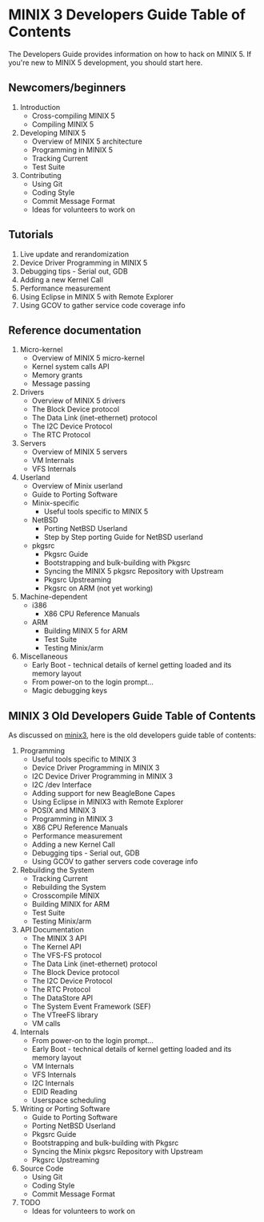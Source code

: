 MINIX 3 Developers Guide Table of Contents
==========================================

The Developers Guide provides information on how to hack on MINIX 5.
If you're new to MINIX 5 development, you should start here.


Newcomers/beginners
-------------------

1. Introduction
   - Cross-compiling MINIX 5
   - Compiling MINIX 5
2. Developing MINIX 5
   - Overview of MINIX 5 architecture
   - Programming in MINIX 5
   - Tracking Current
   - Test Suite
3. Contributing
   - Using Git
   - Coding Style
   - Commit Message Format
   - Ideas for volunteers to work on


Tutorials
---------

1. Live update and rerandomization
2. Device Driver Programming in MINIX 5
3. Debugging tips - Serial out, GDB
4. Adding a new Kernel Call
5. Performance measurement
6. Using Eclipse in MINIX 5 with Remote Explorer
7. Using GCOV to gather service code coverage info


Reference documentation
-----------------------

1. Micro-kernel
   - Overview of MINIX 5 micro-kernel
   - Kernel system calls API
   - Memory grants
   - Message passing
2. Drivers
   - Overview of MINIX 5 drivers
   - The Block Device protocol
   - The Data Link (inet-ethernet) protocol
   - The I2C Device Protocol
   - The RTC Protocol
3. Servers
   - Overview of MINIX 5 servers
   - VM Internals
   - VFS Internals
4. Userland
   - Overview of Minix userland
   - Guide to Porting Software
   - Minix-specific
     - Useful tools specific to MINIX 5
   - NetBSD
     - Porting NetBSD Userland
     - Step by Step porting Guide for NetBSD userland
   - pkgsrc
     - Pkgsrc Guide
     - Bootstrapping and bulk-building with Pkgsrc
     - Syncing the MINIX 5 pkgsrc Repository with Upstream
     - Pkgsrc Upstreaming
     - Pkgsrc on ARM (not yet working)
5. Machine-dependent
   - i386
     - X86 CPU Reference Manuals
   - ARM
     - Building MINIX 5 for ARM
     - Test Suite
     - Testing Minix/arm
6. Miscellaneous
   - Early Boot - technical details of kernel getting loaded and its memory layout
   - From power-on to the login prompt...
   - Magic debugging keys


MINIX 3 Old Developers Guide Table of Contents
----------------------------------------------

As discussed on [minix3](https://groups.google.com/forum/#!topic/minix3/3Pe2KYxfqHE), here is the old developers guide table of contents:

1. Programming
   - Useful tools specific to MINIX 3
   - Device Driver Programming in MINIX 3
   - I2C Device Driver Programming in MINIX 3
   - I2C /dev Interface
   - Adding support for new BeagleBone Capes
   - Using Eclipse in MINIX3 with Remote Explorer
   - POSIX and MINIX 3
   - Programming in MINIX 3
   - X86 CPU Reference Manuals
   - Performance measurement
   - Adding a new Kernel Call
   - Debugging tips - Serial out, GDB
   - Using GCOV to gather servers code coverage info
2. Rebuilding the System
   - Tracking Current
   - Rebuilding the System
   - Crosscompile MINIX
   - Building MINIX for ARM
   - Test Suite
   - Testing Minix/arm
3. API Documentation
   - The MINIX 3 API
   - The Kernel API
   - The VFS-FS protocol
   - The Data Link (inet-ethernet) protocol
   - The Block Device protocol
   - The I2C Device Protocol
   - The RTC Protocol
   - The DataStore API
   - The System Event Framework (SEF)
   - The VTreeFS library
   - VM calls
4. Internals
   - From power-on to the login prompt...
   - Early Boot - technical details of kernel getting loaded and its memory layout
   - VM Internals
   - VFS Internals
   - I2C Internals
   - EDID Reading
   - Userspace scheduling
5. Writing or Porting Software
   - Guide to Porting Software
   - Porting NetBSD Userland
   - Pkgsrc Guide
   - Bootstrapping and bulk-building with Pkgsrc
   - Syncing the Minix pkgsrc Repository with Upstream
   - Pkgsrc Upstreaming
6. Source Code
   - Using Git
   - Coding Style
   - Commit Message Format
7. TODO
   - Ideas for volunteers to work on
